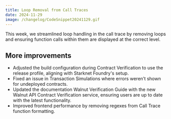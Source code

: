 ```yaml
---
title: Loop Removal from Call Traces
date: 2024-11-29
image: /changelog/CodeSnippet20241129.gif
---
```


This week, we streamlined loop handling in the call trace by
            removing loops and ensuring function calls within them are displayed
            at the correct level.

## More improvements

- Adjusted the build configuration during Contract Verification to
              use the release profile, aligning with Starknet Foundry's
              setup.
- Fixed an issue in Transaction Simulations where errors weren’t
              shown for undeployed contracts.
- Updated the documentation Walnut Verification Guide with the new Walnut API Contract Verification service, ensuring
              users are up to date with the latest functionality.
- Improved frontend performance by removing regexes from Call Trace
              function formatting.
